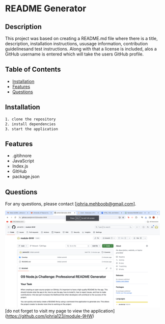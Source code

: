 # README Generator
  
## Description
This project was based on creating a README.md file where there is a title, description, installation instructions, ususage information, contribution guidelinesand test instructions. Along with that a license is included, alos a GitHub username is entered which will take the users GitHub profile. 

## Table of Contents
- [Installation](#installation)
- [Features](#features)
- [Questions](#questions)

## Installation
    1. clone the repository
    2. install dependencies
    3. start the application

## Features
- .gitihnore
- JavaScript
- Index.js
- GItHub
- package.json
 
## Questions
For any questions, please contact [johria.mehboob@gmail.com].

![screenshot](./9-HW.png)
[do not forget to visit my page to view the application] (https://github.com/johria123/module-9HW)